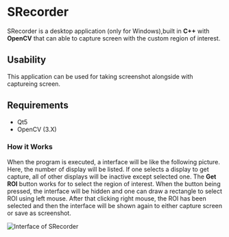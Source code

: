 # SRecorder

SRecorder is a desktop application (only for Windows),built in **C++** with **OpenCV** that can able to capture screen with the custom region of interest. 

## Usability
This application can be used for taking screenshot alongside with captureing screen.

## Requirements
- Qt5
- OpenCV (3.X)

### How it Works

When the program is executed, a interface will be like the following picture. 
Here, the number of display will be listed. If one selects a display to get capture, all of other displays will be 
inactive except selected one. The **Get ROI** button works for to select the region of interest. When the button being
pressed, the interface will be hidden and one can draw a rectangle to select ROI using left mouse. After that clicking 
right mouse, the ROI has been selected and then the interface will be shown again to either capture screen or save as screenshot.  

![Interface of SRecorder](/uploads/5e13032d4d770a835d2e3cc6a61aa1f1/screenshot.PNG)